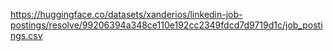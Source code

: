 https://huggingface.co/datasets/xanderios/linkedin-job-postings/resolve/99206394a348ce110e192cc2349fdcd7d9719d1c/job_postings.csv
